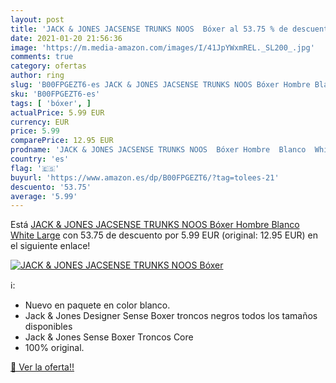 ```yaml
---
layout: post
title: 'JACK & JONES JACSENSE TRUNKS NOOS  Bóxer al 53.75 % de descuento'
date: 2021-01-20 21:56:36
image: 'https://m.media-amazon.com/images/I/41JpYWxmREL._SL200_.jpg'
comments: true
category: ofertas
author: ring
slug: 'B00FPGEZT6-es JACK & JONES JACSENSE TRUNKS NOOS Bóxer Hombre Blanco...'
sku: 'B00FPGEZT6-es'
tags: [ 'bóxer', ]
actualPrice: 5.99 EUR
currency: EUR
price: 5.99
comparePrice: 12.95 EUR
prodname: 'JACK & JONES JACSENSE TRUNKS NOOS  Bóxer Hombre  Blanco  White   Large'
country: 'es'
flag: '🇪🇸'
buyurl: 'https://www.amazon.es/dp/B00FPGEZT6/?tag=tolees-21'
descuento: '53.75'
average: '5.99'
---
```


Está [JACK & JONES JACSENSE TRUNKS NOOS  Bóxer Hombre  Blanco  White   Large](https://www.amazon.es/dp/B00FPGEZT6/?tag=tolees-21) con 53.75 de descuento por 5.99 EUR (original: 12.95 EUR) en el siguiente enlace!

[![JACK & JONES JACSENSE TRUNKS NOOS  Bóxer](https://m.media-amazon.com/images/I/41JpYWxmREL._SL200_.jpg)](https://www.amazon.es/dp/B00FPGEZT6/?tag=tolees-21)

ℹ️:

- Nuevo en paquete en color blanco.
- Jack & Jones Designer Sense Boxer troncos negros todos los tamaños disponibles
- Jack & Jones Sense Boxer Troncos Core
- 100% original.

[🛒 Ver la oferta!!](https://www.amazon.es/dp/B00FPGEZT6/?tag=tolees-21)
